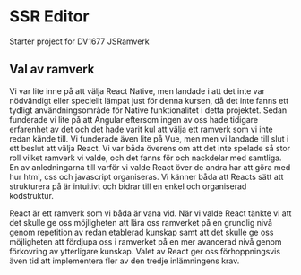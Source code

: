 # SSR Editor

Starter project for DV1677 JSRamverk

## Val av ramverk
Vi var lite inne på att välja React Native, men landade
i att det inte var nödvändigt eller speciellt lämpat just för denna kursen, då det inte fanns ett tydligt användningsområde
för Native funktionalitet i detta projektet. 
Sedan funderade vi lite på att Angular eftersom ingen av oss hade tidigare erfarenhet av det och det hade varit kul att välja ett ramverk
som vi inte redan kände till. Vi funderade även lite på Vue, men men vi landade till slut i ett beslut att välja React.
Vi var båda överens om att det inte spelade så stor roll vilket ramverk vi valde, och det fanns för och nackdelar med samtliga.
En av anledningarna till varför vi valde React över de andra har att göra med hur html, css och javascript organiseras. Vi känner båda att Reacts sätt att strukturera på är intuitivt och bidrar till en enkel och organiserad kodstruktur. 

React är ett ramverk som vi båda är vana vid. När vi valde React tänkte vi att det skulle ge oss möjligheten att
lära oss ramverket på en grundlig nivå genom repetition av redan etablerad kunskap samt att det skulle ge oss möjligheten att fördjupa oss i ramverket på en mer avancerad nivå genom förkovring av ytterligare kunskap. 
Valet av React ger oss förhoppningsvis även tid att implementera fler av den tredje inlämningens krav.
